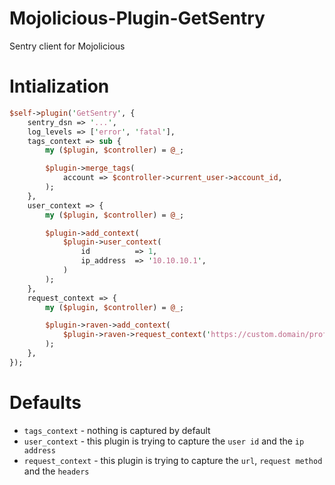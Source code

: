 # Mojolicious-Plugin-GetSentry
Sentry client for Mojolicious

# Intialization

```perl
$self->plugin('GetSentry', {
    sentry_dsn => '...',
    log_levels => ['error', 'fatal'],
    tags_context => sub {
        my ($plugin, $controller) = @_;

        $plugin->merge_tags(
            account => $controller->current_user->account_id,
        );
    },
    user_context => {
        my ($plugin, $controller) = @_;

        $plugin->add_context(
            $plugin->user_context(
                id          => 1,
                ip_address  => '10.10.10.1',
            )
        );
    },
    request_context => {
        my ($plugin, $controller) = @_;

        $plugin->raven->add_context(
            $plugin->raven->request_context('https://custom.domain/profile', method => 'GET', headers => { ... });
        );
    },
});
```

# Defaults

- `tags_context` - nothing is captured by default
- `user_context` - this plugin is trying to capture the `user id` and the `ip address`
- `request_context` - this plugin is trying to capture the `url`, `request method` and the `headers`
